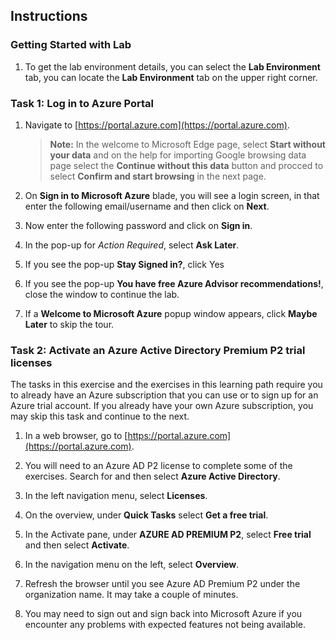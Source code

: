 ## Instructions

### Getting Started with Lab

1. To get the lab environment details, you can select the **Lab Environment** tab, you can locate the **Lab Environment** tab on the upper right corner.

### Task 1: Log in to Azure Portal

1. Navigate to [https://portal.azure.com](https://portal.azure.com).
   
    > **Note:** In the welcome to Microsoft Edge page, select **Start without your data** and on the help for importing Google browsing data page select the **Continue without this data** button and procced to select **Confirm and start browsing** in the next page.

1. On **Sign in to Microsoft Azure** blade, you will see a login screen, in that enter the following email/username and then click on **Next**. 

1. Now enter the following password and click on **Sign in**.
   
1. In the pop-up for *Action Required*, select **Ask Later**.

1. If you see the pop-up **Stay Signed in?**, click Yes

1. If you see the pop-up **You have free Azure Advisor recommendations!**, close the window to continue the lab.

1. If a **Welcome to Microsoft Azure** popup window appears, click **Maybe Later** to skip the tour.

### Task 2: Activate an Azure Active Directory Premium P2 trial licenses

The tasks in this exercise and the exercises in this learning path require you to already have an Azure subscription that you can use or to sign up for an Azure trial account. If you already have your own Azure subscription, you may skip this task and continue to the next.

1. In a web browser, go to [https://portal.azure.com](https://portal.azure.com).

1. You will need to an Azure AD P2 license to complete some of the exercises. Search for and then select **Azure Active Directory**.

1. In the left navigation menu, select **Licenses**.

1. On the overview, under **Quick Tasks** select **Get a free trial**.

1. In the Activate pane, under **AZURE AD PREMIUM P2**, select **Free trial** and then select **Activate**.

1. In the navigation menu on the left, select **Overview**.

1. Refresh the browser until you see Azure AD Premium P2 under the organization name. It may take a couple of minutes.

1. You may need to sign out and sign back into Microsoft Azure if you encounter any problems with expected features not being available.
